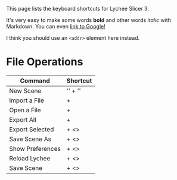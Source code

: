 
This page lists the keyboard shortcuts for Lychee Slicer 3. 

It's very easy to make some words **bold** and other words *italic* with Markdown. You can even [link to Google!](http://google.com)

I think you should use an
`<addr>` element here instead.

# File Operations

Command | Shortcut
------------ | -------------
New Scene | '<ctrl>' + '<n>'
Import a File | <CTRL> + <I>
Open a File | <CTRL> + <O>
Export All | <CTRL> + <E>
Export Selected | <CTRL> + <>
Save Scene As | <CTRL> + <>
Show Preferences | <CTRL> + <>
Reload Lychee | <CTRL> + <>
Save Scene | <CTRL> + <>
